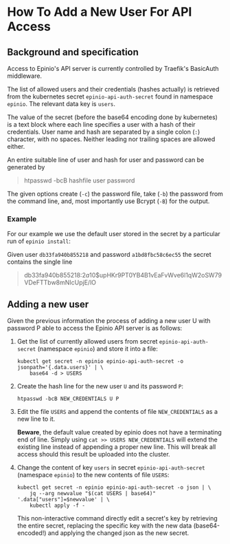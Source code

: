 # How To Add a New User For API Access

## Background and specification

Access to Epinio's API server is currently controlled by Traefik's BasicAuth middleware.

The list of allowed users and their credentials (hashes actually) is retrieved from the
kubernetes secret `epinio-api-auth-secret` found in namespace `epinio`. The relevant data
key is `users`.

The value of the secret (before the base64 encoding done by kubernetes) is a text block
where each line specifies a user with a hash of their credentials. User name and hash are
separated by a single colon (`:`) character, with no spaces. Neither leading nor trailing
spaces are allowed either.

An entire suitable line of user and hash for user and password can be generated by

> htpasswd -bcB hashfile user password

The given options create (`-c`) the password file, take (`-b`) the password from the
command line, and, most importantly use Bcrypt (`-B`) for the output.

### Example

For our example we use the default user stored in the secret by a particular run of
`epinio install`:

Given user `db33fa940b855218` and password `a1bd8fbc58c6ec55` the secret contains the
single line

> db33fa940b855218:$2a$10$upHKr9PT0YB4B1vEaFvWve6l1qW2oSW79VDeFTTbw8mNIcUpjE/lO

## Adding a new user

Given the previous information the process of adding a new user U with password P able to
access the Epinio API server is as follows:

  1. Get the list of currently allowed users from secret `epinio-api-auth-secret`
     (namespace `epinio`) and store it into a file:

     ```
     kubectl get secret -n epinio epinio-api-auth-secret -o jsonpath='{.data.users}' | \
         base64 -d > USERS
     ```

  2. Create the hash line for the new user `U` and its password `P`:

     ```
     htpasswd -bcB NEW_CREDENTIALS U P
     ```

  3. Edit the file `USERS` and append the contents of file `NEW_CREDENTIALS` as a new line
     to it.

     __Beware__, the default value created by epinio does not have a terminating end of
     line. Simply using `cat >> USERS NEW_CREDENTIALS` will extend the existing line
     instead of appending a proper new line. This will break all access should this result
     be uploaded into the cluster.

  4. Change the content of key `users` in secret `epinio-api-auth-secret` (namespace
     `epinio`) to the new contents of file `USERS`:

     ```
     kubectl get secret -n epinio epinio-api-auth-secret -o json | \
         jq --arg newvalue "$(cat USERS | base64)" '.data["users"]=$newvalue' | \
         kubectl apply -f -
     ```

     This non-interactive command directly edit a secret's key by retrieving the entire
     secret, replacing the specific key with the new data (base64-encoded!) and applying
     the changed json as the new secret.

